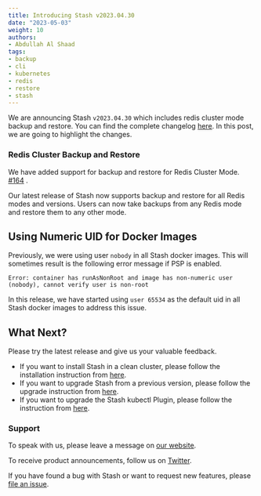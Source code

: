 ```yaml
---
title: Introducing Stash v2023.04.30
date: "2023-05-03"
weight: 10
authors:
- Abdullah Al Shaad
tags:
- backup
- cli
- kubernetes
- redis
- restore
- stash
---
```


We are announcing Stash `v2023.04.30` which includes redis cluster mode backup and restore. You can find the complete changelog [here](https://github.com/stashed/CHANGELOG/blob/master/releases/v2023.04.30/README.md). In this post, we are going to highlight the changes.

### Redis Cluster Backup and Restore

We have added support for backup and restore for Redis Cluster Mode. [#164](https://github.com/stashed/redis/pull/164) .

Our latest release of Stash now supports backup and restore for all Redis modes and versions. Users can now take backups from any Redis mode and restore them to any other mode.

## Using Numeric UID for Docker Images

Previously, we were using user `nobody` in all Stash docker images. This will sometimes result is the following error message if PSP is enabled.

`Error: container has runAsNonRoot and image has non-numeric user (nobody), cannot verify user is non-root`

In this release, we have started using `user 65534` as the default uid in all Stash docker images to address this issue.

## What Next?

Please try the latest release and give us your valuable feedback.

- If you want to install Stash in a clean cluster, please follow the installation instruction from [here](https://stash.run/docs/v2023.03.20/setup/).
- If you want to upgrade Stash from a previous version, please follow the upgrade instruction from [here](https://stash.run/docs/v2023.03.20/setup/upgrade/).
- If you want to upgrade the Stash kubectl Plugin, please follow the instruction from [here](https://stash.run/docs/v2023.03.20/setup/install/kubectl-plugin/).

### Support

To speak with us, please leave a message on [our website](https://appscode.com/contact/).

To receive product announcements, follow us on [Twitter](https://twitter.com/KubeStash).

If you have found a bug with Stash or want to request new features, please [file an issue](https://github.com/stashed/project/issues/new).

